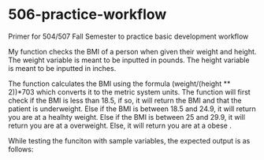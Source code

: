 # 506-practice-workflow
Primer for 504/507 Fall Semester to practice basic development workflow

My function checks the BMI of a person when given their weight and height.
The weight variable is meant to be inputted in pounds.
The height variable is meant to be inputted in inches.

The function calculates the BMI using the formula (weight/(height ** 2))*703 which converts it to the metric system units.
The function will first check if the BMI is less than 18.5, if so, it will return the BMI and that the patient is underweight.
Else if the BMI is between 18.5 and 24.9, it will return you are at a healhty weight.
Else if the BMI is between 25 and 29.9, it will return you are at a overweight.
Else, it will return you are at a obese .

While testing the funciton with sample variables, the expected output is as follows:
